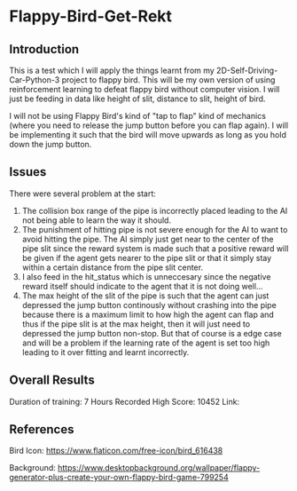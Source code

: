 # Flappy-Bird-Get-Rekt

## Introduction
This is a test which I will apply the things learnt from my 2D-Self-Driving-Car-Python-3 project to flappy bird. 
This will be my own version of using reinforcement learning to defeat flappy bird without computer vision. I will
just be feeding in data like height of slit, distance to slit, height of bird. 


I will not be using Flappy Bird's kind of "tap to flap" kind of mechanics (where you need to release the jump button
before you can flap again). I will be implementing it such that the bird will move upwards as long as you hold down 
the jump button. 


## Issues
There were several problem at the start:
1) The collision box range of the pipe is incorrectly placed leading to the AI not being able to learn the way it 
  should. 
2) The punishment of hitting pipe is not severe enough for the AI to want to avoid hitting the pipe. The AI simply 
  just get near to the center of the pipe slit since the reward system is made such that a positive reward will be
  given if the agent gets nearer to the pipe slit or that it simply stay within a certain distance from the pipe slit
  center. 
3) I also feed in the hit_status which is unneccesary since the negative reward itself should indicate to the agent that
  it is not doing well...
4) The max height of the slit of the pipe is such that the agent can just depressed the jump button continously without
  crashing into the pipe because there is a maximum limit to how high the agent can flap and thus if the pipe slit is at
  the max height, then it will just need to depressed the jump button non-stop. But that of course is a edge case and will
  be a problem if the learning rate of the agent is set too high leading to it over fitting and learnt incorrectly. 
  

## Overall Results
Duration of training: 7 Hours
Recorded High Score: 10452
Link: 


## References
Bird Icon: https://www.flaticon.com/free-icon/bird_616438

Background: https://www.desktopbackground.org/wallpaper/flappy-generator-plus-create-your-own-flappy-bird-game-799254
